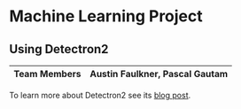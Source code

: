 # Machine Learning Project

## Using Detectron2

| Team Members    |      Austin Faulkner, Pascal Gautam      |
|----------|:-------------:|

To learn more about Detectron2 see its [blog post](https://ai.facebook.com/blog/-detectron2-a-pytorch-based-modular-object-detection-library-/).

